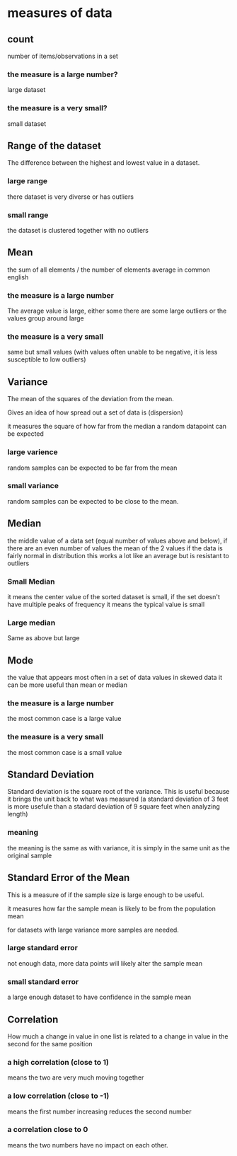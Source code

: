 # measures of data

## count

number of items/observations in a set

### the measure is a large number?

large dataset

### the measure is a very small?

small dataset

## Range of the dataset

The difference between the highest and lowest value in a dataset.

### large range

there dataset is very diverse or has outliers

### small range

the dataset is clustered together with no outliers

## Mean

the sum of all elements / the number of elements average in common english

### the measure is a large number

The average value is large, either some there are some large outliers or the values group around large

### the measure is a very small

same but small values (with values often unable to be negative, it is less susceptible to low outliers)

## Variance

The mean of the squares of the deviation from the mean.

Gives an idea of how spread out a set of data is (dispersion)

it measures the square of how far from the median a random datapoint can be expected

### large varience

random samples can be expected to be far from the mean

### small variance

random samples can be expected to be close to the mean.

## Median

the middle value of a data set (equal number of values above and below), if there are an even number of values the mean
of the 2 values if the data is fairly normal in distribution this works a lot like an average but is resistant to
outliers

### Small Median

it means the center value of the sorted dataset is small, if the set doesn't have multiple peaks of frequency it means
the typical value is small

### Large median

Same as above but large

## Mode

the value that appears most often in a set of data values in skewed data it can be more useful than mean or median

### the measure is a large number

the most common case is a large value

### the measure is a very small

the most common case is a small value

## Standard Deviation

Standard deviation is the square root of the variance. This is useful because it brings the unit back to what was
measured (a standard deviation of 3 feet is more usefule than a stadard deviation of 9 square feet when analyzing
length)

### meaning

the meaning is the same as with variance, it is simply in the same unit as the original sample

## Standard Error of the Mean

This is a measure of if the sample size is large enough to be useful.

it measures how far the sample mean is likely to be from the population mean

for datasets with large variance more samples are needed.

### large standard error

not enough data, more data points will likely alter the sample mean

### small standard error

a large enough dataset to have confidence in the sample mean

## Correlation

How much a change in value in one list is related to a change in value in the second for the same position

### a high correlation (close to 1)

means the two are very much moving together

### a low correlation (close to -1)

means the first number increasing reduces the second number

### a correlation close to 0

means the two numbers have no impact on each other.